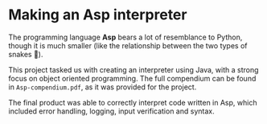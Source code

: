 # Making an Asp interpreter
The programming language **Asp** bears a lot of resemblance to Python, though it is much smaller (like the relationship between the two types of snakes 🐍).

This project tasked us with creating an interpreter using Java, with a strong focus on object oriented programming. 
The full compendium can be found in `Asp-compendium.pdf`, as it was provided for the project. 

The final product was able to correctly interpret code written in Asp, which included error handling, logging, input verification and syntax.
